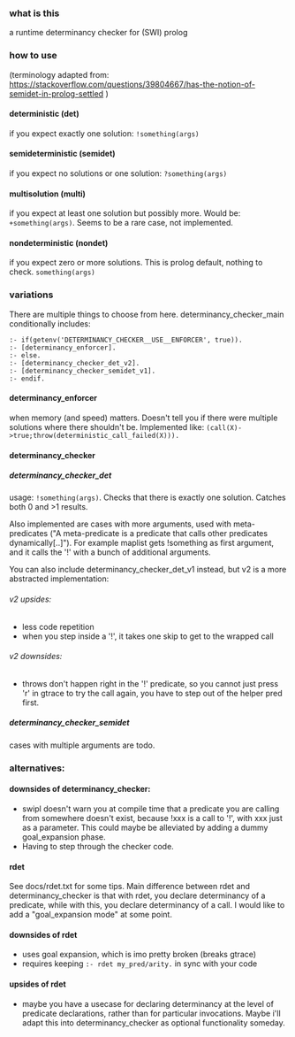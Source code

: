 ### what is this
a runtime determinancy checker for (SWI) prolog

### how to use
(terminology adapted from: https://stackoverflow.com/questions/39804667/has-the-notion-of-semidet-in-prolog-settled )
#### deterministic (det)
if you expect exactly one solution:
`!something(args)`

#### semideterministic (semidet)
if you expect no solutions or one solution:
`?something(args)`

#### multisolution (multi)
if you expect at least one solution but possibly more. Would be:
`+something(args)`.
Seems to be a rare case, not implemented.

#### nondeterministic (nondet)
if you expect zero or more solutions. This is prolog default, nothing to check.
`something(args)`

### variations
There are multiple things to choose from here. determinancy_checker_main conditionally includes: 
```
:- if(getenv('DETERMINANCY_CHECKER__USE__ENFORCER', true)).
:- [determinancy_enforcer].
:- else.
:- [determinancy_checker_det_v2].
:- [determinancy_checker_semidet_v1].
:- endif.
```
#### determinancy_enforcer
when memory (and speed) matters. Doesn't tell you if there were multiple solutions where there shouldn't be. Implemented like: 
`(call(X)->true;throw(deterministic_call_failed(X))).`

#### determinancy_checker
##### determinancy_checker_det
usage:
`!something(args)`.
Checks that there is exactly one solution. Catches both 0 and >1 results.

Also implemented are cases with more arguments, used with meta-predicates ("A meta-predicate is a predicate that calls other predicates dynamically[..]"). For example maplist gets !something as first argument, and it calls the '!' with a bunch of additional arguments.

You can also include determinancy_checker_det_v1 instead, but v2 is a more abstracted implementation:
###### v2 upsides:
* less code repetition
* when you step inside a '!', it takes one skip to get to the wrapped call
###### v2 downsides:
* throws don't happen right in the '!' predicate, so you cannot just press 'r' in gtrace to try the call again, you have to step out of the helper pred first.
 
##### determinancy_checker_semidet

cases with multiple arguments are todo.


### alternatives: 

#### downsides of determinancy_checker:
* swipl doesn't warn you at compile time that a predicate you are calling from somewhere doesn't exist, because !xxx is a call to '!', with xxx just as a parameter. This could maybe be alleviated by adding a dummy goal_expansion phase. 
* Having to step through the checker code.

#### rdet
See docs/rdet.txt for some tips. Main difference between rdet and determinancy_checker is that with rdet, you declare determinancy of a predicate, while with this, you declare determinancy of a call. I would like to add a "goal_expansion mode" at some point.
#### downsides of rdet
* uses goal expansion, which is imo pretty broken (breaks gtrace)
* requires keeping `:- rdet my_pred/arity.` in sync with your code
#### upsides of rdet
* maybe you have a usecase for declaring determinancy at the level of predicate declarations, rather than for particular invocations. Maybe i'll adapt this into determinancy_checker as optional functionality someday. 

	
